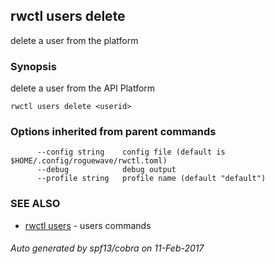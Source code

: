## rwctl users delete

delete a user from the platform

### Synopsis


delete a user from the API Platform

```
rwctl users delete <userid>
```

### Options inherited from parent commands

```
      --config string    config file (default is $HOME/.config/roguewave/rwctl.toml)
      --debug            debug output
      --profile string   profile name (default "default")
```

### SEE ALSO
* [rwctl users](rwctl_users.md)	 - users commands

###### Auto generated by spf13/cobra on 11-Feb-2017
